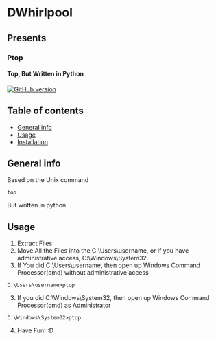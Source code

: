 # DWhirlpool
## Presents
### Ptop
#### Top, But Written in Python
[![GitHub version](https://badge.fury.io/gh/DWhirlpool%2Fptop.svg)](https://badge.fury.io/gh/DWhirlpool%2Fptop)
## Table of contents
* [General info](#general-info)
* [Usage](#Usage)
* [Installation](#Installation)
## General info
Based on the Unix command 
```
top
```
But written in python
## Usage
1. Extract Files
2. Move All the Files into the C:\Users\username, or if you have administrative access, C:\Windows\System32.
3. If You did C:\Users\username, then open up Windows Command Processor(cmd) without administrative access
```
C:\Users\username>ptop
```
3. If you did C:\Windows\System32, then open up Windows Command Processor(cmd) as Administrator
```
C:\Windows\System32>ptop
```
4. Have Fun! :D
